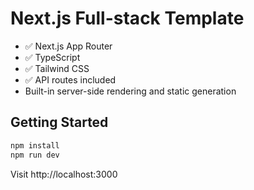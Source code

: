# Next.js Full-stack Template

- ✅ Next.js App Router
- ✅ TypeScript
- ✅ Tailwind CSS
- ✅ API routes included
- Built-in server-side rendering and static generation

## Getting Started
```bash
npm install
npm run dev
```

Visit http://localhost:3000
